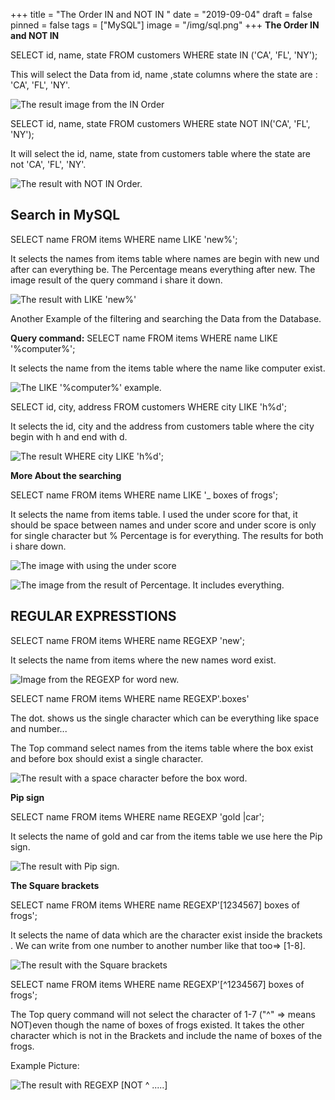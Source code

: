 +++
title = "The Order IN and NOT IN "
date = "2019-09-04"
draft = false
pinned = false
tags = ["MySQL"]
image = "/img/sql.png"
+++
**The Order IN and NOT IN** 

SELECT id, name, state FROM customers WHERE state IN ('CA', 'FL', 'NY');

This will select the Data from id, name ,state columns where the state are : 'CA', 'FL', 'NY'.

![The result image from the IN Order](/img/screen-shot-2019-09-04-at-14.42.00.png)

SELECT id, name, state FROM customers WHERE state NOT IN('CA', 'FL', 'NY');

It will select the id, name, state from customers table where the state are not 'CA', 'FL', 'NY'.

![The result with NOT IN Order.](/img/screen-shot-2019-09-04-at-14.42.57.png)

## Search in MySQL

SELECT name FROM items WHERE name LIKE 'new%';

It selects the names from items table where names are begin with new und after can everything be. The Percentage means everything after new. The image result of the query command i share it down.

![The result with LIKE 'new%'](/img/screen-shot-2019-09-04-at-18.19.23.png)

Another Example of the filtering and searching the Data from the Database.

**Query command:** SELECT name FROM items WHERE name LIKE '%computer%';

It selects the name from the items table where the name like computer exist.

![The LIKE '%computer%' example.](/img/screen-shot-2019-09-05-at-03.22.16.png)

SELECT id, city, address FROM customers WHERE city LIKE 'h%d';

It selects the id, city and the address from customers table where the city begin with h and end with d.

![The result WHERE city LIKE 'h%d';](/img/screen-shot-2019-09-05-at-03.29.30.png)

**More About the searching**

SELECT name FROM items WHERE name LIKE '_ boxes of frogs';

It selects the name from items table. I used the under score for that, it should be space between names and under score and under score is only for single character but % Percentage is for everything. The results for both i share down.

![The image with using the under score ](/img/screen-shot-2019-09-05-at-03.53.45.png)

![The image from the result of Percentage. It includes everything. ](/img/screen-shot-2019-09-05-at-03.54.46.png)

## REGULAR EXPRESSTIONS

SELECT name FROM items WHERE name REGEXP 'new';

It selects the name from items where the new names word exist.

![Image from the REGEXP for word new.](/img/screen-shot-2019-09-05-at-04.19.47.png)

SELECT name FROM items WHERE name REGEXP'.boxes'

The dot. shows us the single character which can be everything like space and number...

The Top command select names from the items table where the box exist and before box should exist a single character. 

![The result with a space character before the box word.](/img/screen-shot-2019-09-05-at-04.25.26.png)

**Pip sign**

SELECT name FROM items WHERE name REGEXP 'gold |car';

It selects the name of gold and car from the items table we use  here the Pip sign.

![The result with Pip sign.](/img/screen-shot-2019-09-05-at-04.32.20.png)

**The Square brackets**

SELECT name FROM items WHERE name REGEXP'\[1234567] boxes of frogs';

It selects the name of data which are the character exist  inside the brackets . We can write from one number to another number like that too=> \[1-8].

![The result with the Square brackets](/img/screen-shot-2019-09-05-at-04.42.25.png)

SELECT name FROM items WHERE name REGEXP'\[^1234567] boxes of frogs';

The Top query command will not select the character of 1-7 ("^" => means NOT)even though the name of boxes of frogs existed. It takes the other character which is not in the Brackets and include the name of boxes of the frogs. 

Example Picture:

![The result with REGEXP [NOT ^ .....]](/img/screen-shot-2019-09-05-at-04.44.49.png)
